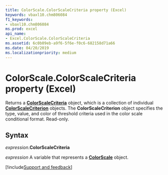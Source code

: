 ```yaml
---
title: ColorScale.ColorScaleCriteria property (Excel)
keywords: vbaxl10.chm806084
f1_keywords:
- vbaxl10.chm806084
ms.prod: excel
api_name:
- Excel.ColorScale.ColorScaleCriteria
ms.assetid: 6c0b09eb-a9f6-5f6e-f0c6-682158d71a66
ms.date: 04/20/2019
ms.localizationpriority: medium
---
```



# ColorScale.ColorScaleCriteria property (Excel)

Returns a **[ColorScaleCriteria](Excel.ColorScaleCriteria.md)** object, which is a collection of individual **[ColorScaleCriterion](Excel.ColorScaleCriterion.md)** objects. The **ColorScaleCriterion** object specifies the type, value, and color of threshold criteria used in the color scale conditional format. Read-only.


## Syntax

_expression_.**ColorScaleCriteria**

_expression_ A variable that represents a **[ColorScale](Excel.ColorScale.md)** object.




[!include[Support and feedback](~/includes/feedback-boilerplate.md)]